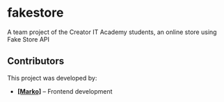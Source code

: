 # fakestore
A team project of the Creator IT Academy students, an online store using Fake Store API

## Contributors
This project was developed by:
- [**[Marko]**](https://github.com/MarcelloTar) – Frontend development  